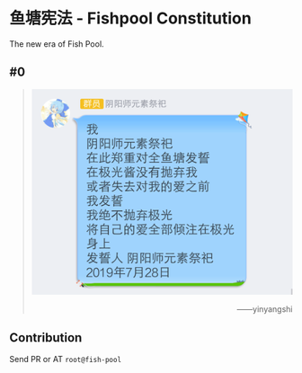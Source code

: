 # 鱼塘宪法 - Fishpool Constitution
The new era of Fish Pool.

## #0
> ![0.png](images/0.png)
> <p align="right">——yinyangshi</p>

## Contribution
Send PR or AT `root@fish-pool`

